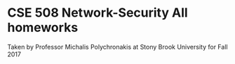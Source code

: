 # CSE 508 Network-Security All homeworks
Taken by Professor Michalis Polychronakis at Stony Brook University for Fall 2017
